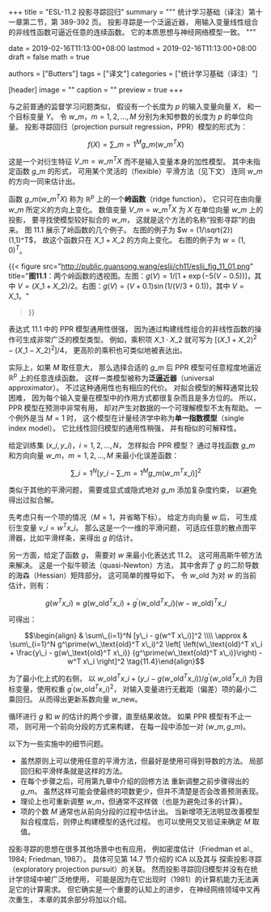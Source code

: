 +++
title = "ESL-11.2 投影寻踪回归"
summary = """
统计学习基础（译注）第十一章第二节，第 389-392 页。
投影寻踪是一个泛逼近器，
用输入变量线性组合的非线性函数可逼近任意的连续函数。
它的本质思想与神经网络模型一致。
"""

date = 2019-02-16T11:13:00+08:00
lastmod = 2019-02-16T11:13:00+08:00
draft = false
math = true

authors = ["Butters"]
tags = ["译文"]
categories = ["统计学习基础（译注）"]

[header]
image = ""
caption = ""
preview = true
+++

与之前普通的监督学习问题类似，
假设有一个长度为 $p$ 的输入变量向量 $X$，
和一个目标变量 $Y$。
令 $w\_m$，$m=1,2,\dots,M$ 分别为未知参数的长度为 $p$ 的单位向量。
投影寻踪回归（projection pursuit regression，PPR）模型的形式为：

$$f(X) = \sum\_{m=1}^M g\_m(w\_m^T X) \tag{11.1}$$

这是一个对衍生特征 $V\_m = w\_m^T X$ 而不是输入变量本身的加性模型。
其中未指定函数 $g\_m$ 的形式，
可用某个灵活的（flexible）平滑方法（见下文）
连同 $w\_m$ 的方向一同来估计出。

函数 $g\_m(w\_m^T X)$ 称为 $\mathbb{R}^p$
上的一个**岭函数**（ridge function）。
它只可在由向量 $w\_m$ 所定义的方向上变化。
数值变量 $V\_m = w\_m^T X$ 为 $X$ 在单位向量 $w\_m$ 上的投影，
要寻找使模型较好拟合的 $w\_m$，
这就是这个方法的名称“投影寻踪”的由来。
图 11.1 展示了岭函数的几个例子。
左图的例子为 $w = (1/\sqrt{2})(1,1)^T$，
故这个函数只在 $X\_1+X\_2$ 的方向上变化。
右图的例子为 $w=(1,0)^T$。

{{< figure
  src="http://public.guansong.wang/eslii/ch11/eslii_fig_11_01.png"
  title="**图11.1**：两个岭函数的透视图。左图：$g(V) = 1/[1+\exp(-5(V-0.5))]$，其中 $V=(X\_1+X\_2)/2$。右图：$g(V) = (V+0.1)\sin(1/(V/3+0.1))$，其中 $V=X\_1$。"
>}}

表达式 11.1 中的 PPR 模型通用性很强，
因为通过构建线性组合的非线性函数的操作可生成非常广泛的模型类型。
例如，乘积项 $X\_1\cdot X\_2$ 就可写为
$[(X\_1+X\_2)^2 - (X\_1-X\_2)^2]/4$，
更高阶的乘积也可类似地被表达出。

实际上，如果 $M$ 取任意大，
那么选择合适的 $g\_m$ 后 PPR 模型可任意程度地逼近
$\mathbb{R}^p$ 上的任意连续函数。
这样一类模型被称为**泛逼近器**（universal approximator）。
不过这种通用性也有相应的代价。
对拟合模型的解释通常比较困难，
因为每个输入变量在模型中的作用方式都很复杂而且是多方位的。
所以，PPR 模型在预测中非常有用，
却对产生对数据的一个可理解模型不太有帮助。
一个例外是当 $M=1$ 时，
这个模型在计量经济学中称为**单一指数模型**（single index model）。
它比线性回归模型的通用性稍强，
并有相似的可解释性。

给定训练集 $(x\_i, y\_i)$，$i=1,2,\dots,N$，
怎样拟合 PPR 模型？
通过寻找函数 $g\_m$ 和方向向量 $w\_m$，$m=1,2,\dots,M$
来最小化误差函数：

$$\sum\_{i=1}^N \left[ y\_i - \sum\_{m=1}^M g\_m(w\_m^T x\_i)
\right]^2 \tag{11.2}$$

类似于其他的平滑问题，
需要或显式或隐式地对 $g\_m$ 添加复杂度约束，
以避免得出过拟合解。

先考虑只有一个项的情况（$M=1$，并省略下标）。
给定方向向量 $w$ 后，
可生成衍生变量 $v\_i = w^T x\_i$。
那么这是一个一维的平滑问题，
可适应任意的散点图平滑器，比如平滑样条，来得出 $g$ 的估计。

另一方面，给定了函数 $g$，
需要对 $w$ 来最小化表达式 11.2。
这可用高斯牛顿方法来解决。
这是一个拟牛顿法（quasi-Newton）方法，
其中舍弃了 $g$ 的二阶导数的海森（Hessian）矩阵部分。
这可简单的推导如下。
令 $w\_\text{old}$ 为对 $w$ 的当前估计，则有：

$$g(w^T x\_i) \approx g(w\_\text{old}^T x\_i) +
g^\prime(w\_\text{old}^T x\_i)(w - w\_\text{old})^T x\_i
\tag{11.3}$$

可得出：

$$\begin{align}
& \sum\_{i=1}^N [y\_i - g(w^T x\_i)]^2 \\\\ \approx &
\sum\_{i=1}^N g^\prime(w\_\text{old}^T x\_i)^2 \left[
\left(w\_\text{old}^T x\_i +
\frac{y\_i - g(w\_\text{old}^T x\_i)}
{g^\prime(w\_\text{old}^T x\_i)}\right) -w^T x\_i
\right]^2 \tag{11.4}\end{align}$$

为了最小化上式的右侧，
以 $w\_\text{old}^T x\_i +
(y\_i - g(w\_\text{old}^T x\_i))/g^\prime(w\_\text{old}^T x\_i)$
为目标变量，使用权重 $g^\prime(w\_\text{old}^T x\_i)^2$，
对输入变量进行无截距（偏差）项的最小二乘回归。
从而得出更新系数向量 $w\_\text{new}$。

循环进行 $g$ 和 $w$ 的估计的两个步骤，直至结果收敛。
如果 PPR 模型有不止一项，
则可用一个前向分段的方式来构建，
在每一段中添加一对 $(w\_m, g\_m)$。

以下为一些实施中的细节问题。

- 虽然原则上可以使用任意的平滑方法，但最好是使用可得到导数的方法。
  局部回归和平滑样条就是这样的方法。
- 在每个步骤之后，可用第九章中介绍的回修方法
  重新调整之前步骤得出的 $g\_m$。
  虽然这样可能会使最终的项数更少，但并不清楚是否会改善预测表现。
- 理论上也可重新调整 $w\_m$，但通常不这样做（也是为避免过多的计算）。
- 项的个数 $M$ 通常也从前向分段的过程中估计出。
  当新增项无法明显改善模型拟合程度后，则停止构建模型的迭代过程。
  也可以使用交叉验证来确定 $M$ 取值。

投影寻踪的思想在很多其他场景中也有应用，
例如密度估计（Friedman et al., 1984; Friedman, 1987）。
具体可见第 14.7 节介绍的 ICA 以及其与
探索投影寻踪（exploratory projection pursuit）的关联。
然而投影寻踪回归模型并没有在统计学领域中被广泛地使用，
可能是因为在它出现时（1981）的计算机能力无法满足它的计算需求。
但它确实是一个重要的认知上的进步，
在神经网络领域中又再次重生，
本章的其余部分将加以介绍。